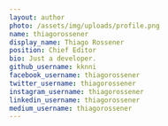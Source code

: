 ```yaml
---
layout: author
photo: /assets/img/uploads/profile.png
name: thiagorossener
display_name: Thiago Rossener
position: Chief Editor
bio: Just a developer.
github_username: kknni
facebook_username: thiagorossener
twitter_username: thiagorossener
instagram_username: thiagorossener
linkedin_username: thiagorossener
medium_username: thiagorossener
---
```



